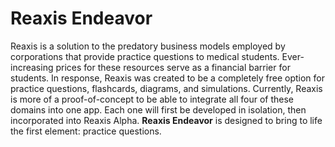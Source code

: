 # Reaxis Endeavor
Reaxis is a solution to the predatory business models employed by corporations that provide practice questions to medical students. Ever-increasing prices for these resources serve as a financial barrier for students. In response, Reaxis was created to be a completely free option for practice questions, flashcards, diagrams, and simulations. Currently, Reaxis is more of a proof-of-concept to be able to integrate all four of these domains into one app. Each one will first be developed in isolation, then incorporated into Reaxis Alpha. **Reaxis Endeavor** is designed to bring to life the first element: practice questions.
